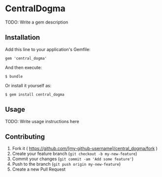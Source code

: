 # CentralDogma

TODO: Write a gem description

## Installation

Add this line to your application's Gemfile:

    gem 'central_dogma'

And then execute:

    $ bundle

Or install it yourself as:

    $ gem install central_dogma

## Usage

TODO: Write usage instructions here

## Contributing

1. Fork it ( https://github.com/[my-github-username]/central_dogma/fork )
2. Create your feature branch (`git checkout -b my-new-feature`)
3. Commit your changes (`git commit -am 'Add some feature'`)
4. Push to the branch (`git push origin my-new-feature`)
5. Create a new Pull Request
